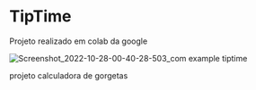 # TipTime
 Projeto realizado em colab da google


![Screenshot_2022-10-28-00-40-28-503_com example tiptime](https://user-images.githubusercontent.com/71970033/198497412-4267cac0-ca54-455d-881d-fc81ac4482bd.jpg)


projeto calculadora de gorgetas 
